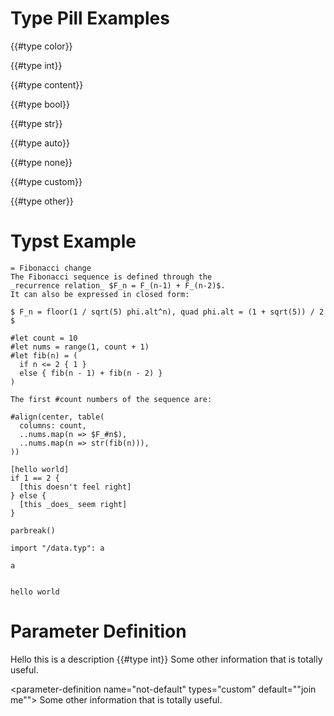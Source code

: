 # Type Pill Examples

{{#type color}}

{{#type int}} 

{{#type content}}

{{#type bool}}

{{#type str}}

{{#type auto}}

{{#type none}}

{{#type custom}}

{{#type other}} 

# Typst Example

```typ,example
= Fibonacci change
The Fibonacci sequence is defined through the
_recurrence relation_ $F_n = F_(n-1) + F_(n-2)$.
It can also be expressed in closed form:

$ F_n = floor(1 / sqrt(5) phi.alt^n), quad phi.alt = (1 + sqrt(5)) / 2 $

#let count = 10
#let nums = range(1, count + 1)
#let fib(n) = (
  if n <= 2 { 1 }
  else { fib(n - 1) + fib(n - 2) }
)

The first #count numbers of the sequence are:

#align(center, table(
  columns: count,
  ..nums.map(n => $F_#n$),
  ..nums.map(n => str(fib(n))),
))

```

```typc,example
[hello world]
if 1 == 2 {
  [this doesn't feel right]
} else {
  [this _does_ seem right]
}

parbreak()

import "/data.typ": a

a


```

```typ
hello world
```

# Parameter Definition
<parameter-definition default="auto" name="value" types="auto,none,float,int">
Hello this is a description {{#type int}}
</parameter-definition>

<parameter-definition default="(1,2,3)" name="stuff" types="array">
Some other information that is totally useful.
</parameter-definition>


<parameter-definition name="not-default" types="custom" default=""join me"">
Some other information that is totally useful.
</parameter-definition>


